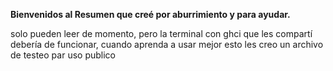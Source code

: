**Bienvenidos al Resumen que creé por aburrimiento y para ayudar.**

solo pueden leer de momento, pero la terminal con ghci que les compartí debería de funcionar, cuando aprenda a usar mejor esto les creo un archivo de testeo par uso publico
